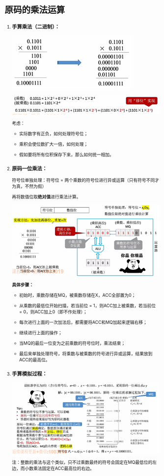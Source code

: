 # 原码的乘法运算

1. ### 手算乘法（二进制）：

   ![image-20250623195724749](images/image-20250623195724749.png)

   ![image-20250623195742270](images/image-20250623195742270.png)

   考虑：

   - 实际数字有正负，如何处理符号位；

   - 乘积会使位数扩大一倍，如何处理；

   - 假如要将所有位积保存下来，那么如何统一相加。

     

2. ### 原码一位乘法：

   符号位单独处理：符号位 = 两个乘数的符号位进行异或运算（只有符号不同才为真，不然为假）

   再将数值位取**绝对值**进行乘法计算。

   ![image-20250623200645492](images/image-20250623200645492.png)

   **具体步骤：**

   - 初始时，乘数存储在MQ，被乘数存储在X，ACC全部置为0；

   - 从乘数的最低位开始扫描，若当前位 = 1，则ACC加上被乘数，若当前位 = 0，则ACC加上0（即不作处理）；

   - 每次进行上面的一次加法后，都需要将ACC和MQ加起来逻辑右移；

   - 继续进行上面的操作；

   - 当MQ的最后一位变为之前乘数的符号位时，乘法结束；

   - 最后来单独处理符号，将乘数与被乘数的符号进行异或运算，结果放到ACC的最高位。

     

3. ### 手算模拟过程：

   ![image-20250623201616318](images/image-20250623201616318.png)

   注：整数的乘法与这个类似，只不过乘数最终的符号会固定在MQ最低位的左边，而小数乘法固定在ACC最高位的右边。